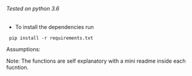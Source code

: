 ###### Tested on python 3.6

- To install the dependencies run
```
 pip install -r requirements.txt
```

Assumptions: 

Note: The functions are self explanatory with a mini readme inside each fucntion.

